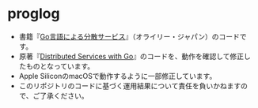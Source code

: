 # proglog

- 書籍『[Go言語による分散サービス](https://www.oreilly.co.jp/books/9784873119977)』（オライリー・ジャパン）のコードです。
- 原著『[Distributed Services with Go](https://pragprog.com/titles/tjgo/distributed-services-with-go/)』のコードを、動作を確認して修正したものとなっています。
- Apple SiliconのmacOSで動作するように一部修正しています。
- このリポジトリのコードに基づく運用結果について責任を負いかねますので、ご了承ください。
